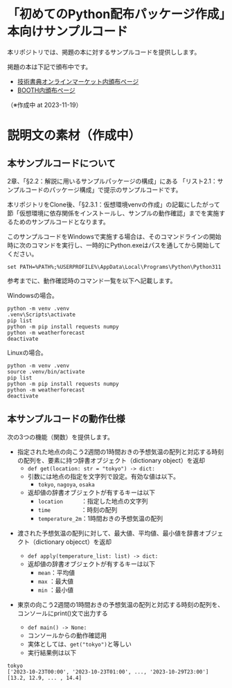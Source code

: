 # 「初めてのPython配布パッケージ作成」本向けサンプルコード

本リポジトリでは、掲題の本に対するサンプルコードを提供しします。

掲題の本は下記で頒布中です。

* [技術書典オンラインマーケット内頒布ページ](https://techbookfest.org/product/8uuq2rQytjrEUNDp92RgGp)
* [BOOTH内頒布ページ](https://xingyanhuan.booth.pm/items/5266614)

（※作成中 at 2023-11-19）

# 説明文の素材（作成中）

## 本サンプルコードについて

2章、「§2.2：解説に用いるサンプルパッケージの構成」にある
「リスト2.1：サンプルコードのパッケージ構成」で提示のサンプルコードです。

本リポジトリをClone後、「§2.3.1：仮想環境venvの作成」の記載にしたがって節「仮想環境に依存関係をインストールし、サンプルの動作確認」までを実施するためのサンプルコードとなります。

このサンプルコードをWindowsで実施する場合は、そのコマンドラインの開始時に次のコマンドを実行し、一時的にPython.exeはパスを通してから開始してください。

```
set PATH=%PATH%;%USERPROFILE%\AppData\Local\Programs\Python\Python311
```

参考までに、動作確認時のコマンド一覧を以下へ記載します。

Windowsの場合。

```
python -m venv .venv
.venv\Scripts\activate
pip list
python -m pip install requests numpy
python -m weatherforecast
deactivate
```

Linuxの場合。

```
python -m venv .venv
source .venv/bin/activate
pip list
python -m pip install requests numpy
python -m weatherforecast
deactivate
```


## 本サンプルコードの動作仕様

次の3つの機能（関数）を提供します。

* 指定された地点の向こう2週間の1時間おきの予想気温の配列と対応する時刻の配列を、要素に持つ辞書オブジェクト（dictionary object）を返却
    * `def get(location: str = "tokyo") -> dict:`
    * 引数には地点の指定を文字列で設定。有効な値は以下。
      * `tokyo`, `nagoya`, `osaka`
    * 返却値の辞書オブジェクトが有するキーは以下
      * `location`　　　：指定した地点の文字列
      * `time`　　　　　：時刻の配列
      * `temperature_2m`：1時間おきの予想気温の配列      
<!-- 有効な文字列を返却する関数を定義するべき -->

* 渡された予想気温の配列に対して、最大値、平均値、最小値を辞書オブジェクト（dictionary objecct）を返却
    * `def apply(temperature_list: list) -> dict:`
    * 返却値の辞書オブジェクトが有するキーは以下
        * `mean`：平均値
        * `max` ：最大値
        * `min` ：最小値

* 東京の向こう2週間の1時間おきの予想気温の配列と対応する時刻の配列を、コンソールにprint()文で出力する
  * `def main() -> None:`
  * コンソールからの動作確認用
  * 実体としては、`get("tokyo")`と等しい
  * 実行結果例は以下

```
tokyo
['2023-10-23T00:00', '2023-10-23T01:00', ..., '2023-10-29T23:00']
[13.2, 12.9, ... , 14.4]
```

<!--
WSL1:
sudo cgroupfs-mount
sudo service docker start

docker run -v `pwd`/:/home/work -it hoshimado/python39-mypf /bin/sh
cd /home/work

docker run -v `pwd`/:/home/work -it hoshimado/python39-mypf /bin/sh
cd /home/work
-->



